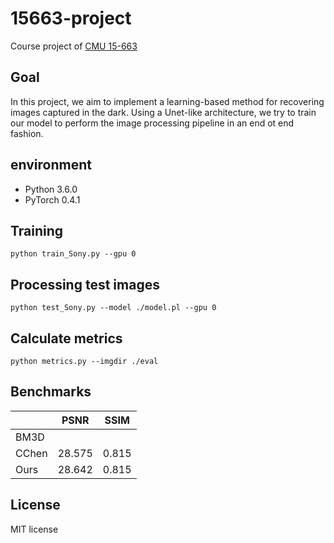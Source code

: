 # 15663-project
Course project of [CMU 15-663](http://graphics.cs.cmu.edu/courses/15-463/)

## Goal
In this project, we aim to implement a learning-based method for recovering images captured in the dark. Using a Unet-like architecture, we try to train our model to perform the image processing pipeline in an end ot end fashion. 

## environment
* Python 3.6.0
* PyTorch 0.4.1

## Training
```
python train_Sony.py --gpu 0
```

## Processing test images
```
python test_Sony.py --model ./model.pl --gpu 0
```

## Calculate metrics
```
python metrics.py --imgdir ./eval
```

## Benchmarks

|       | PSNR   | SSIM  |
|:------|:------:|:-----:|
| BM3D  |        |       |
| CChen | 28.575 | 0.815 |
| Ours  | 28.642 | 0.815 |

## License
MIT license